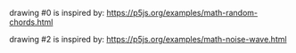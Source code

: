 drawing #0 is inspired by: https://p5js.org/examples/math-random-chords.html

drawing #2 is inspired by: https://p5js.org/examples/math-noise-wave.html
